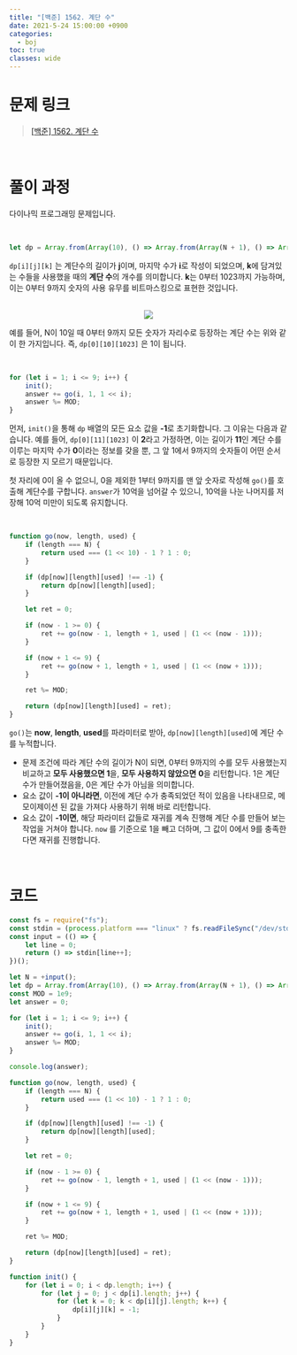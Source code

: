 ```yaml
---
title: "[백준] 1562. 계단 수"
date: 2021-5-24 15:00:00 +0900
categories:
  - boj
toc: true
classes: wide
---
```


# 문제 링크

> [[백준] 1562. 계단 수](https://www.acmicpc.net/problem/1562)

<br>

# 풀이 과정

다이나믹 프로그래밍 문제입니다.

<br>

```jsx
let dp = Array.from(Array(10), () => Array.from(Array(N + 1), () => Array(1 << 10).fill(-1)));
```

`dp[i][j][k]` 는 계단수의 길이가 **j**이며, 마지막 수가 **i**로 작성이 되었으며, **k**에 담겨있는 수들을 사용했을 때의 **계단 수**의 개수를 의미합니다. **k**는 0부터 1023까지 가능하며, 이는 0부터 9까지 숫자의 사용 유무를 비트마스킹으로 표현한 것입니다.

<br>

<center><img src="http://dl.dropbox.com/s/9mh7r9f1vvvg601/%EB%B0%B1%EC%A4%80-1562_%EA%B3%84%EB%8B%A8%20%EC%88%98-1.png"></center>

예를 들어, N이 10일 때 0부터 9까지 모든 숫자가 자리수로 등장하는 계단 수는 위와 같이 한 가지입니다. 즉, `dp[0][10][1023]` 은 1이 됩니다.

<br>

```jsx
for (let i = 1; i <= 9; i++) {
    init();
    answer += go(i, 1, 1 << i);
    answer %= MOD;
}
```

먼저, `init()`을 통해 `dp` 배열의 모든 요소 값을 **-1**로 초기화합니다. 그 이유는 다음과 같습니다. 예를 들어, `dp[0][11][1023]` 이 **2**라고 가정하면, 이는 길이가 **11**인 계단 수를 이루는 마지막 수가 **0**이라는 정보를 갖을 뿐, 그 앞 1에서 9까지의 숫자들이 어떤 순서로 등장한 지 모르기 때문입니다.

첫 자리에 0이 올 수 없으니, 0을 제외한 1부터 9까지를 맨 앞 숫자로 작성해 `go()`를 호출해 계단수를 구합니다. `answer`가 10억을 넘어갈 수 있으니, 10억을 나눈 나머지를 저장해 10억 미만이 되도록 유지합니다.

<br>

```jsx
function go(now, length, used) {
    if (length === N) {
        return used === (1 << 10) - 1 ? 1 : 0;
    }

    if (dp[now][length][used] !== -1) {
        return dp[now][length][used];
    }

    let ret = 0;

    if (now - 1 >= 0) {
        ret += go(now - 1, length + 1, used | (1 << (now - 1)));
    }

    if (now + 1 <= 9) {
        ret += go(now + 1, length + 1, used | (1 << (now + 1)));
    }

    ret %= MOD;

    return (dp[now][length][used] = ret);
}
```

`go()`는 **now**, **length**, **used**를 파라미터로 받아, `dp[now][length][used]`에 계단 수를 누적합니다.

- 문제 조건에 따라 계단 수의 길이가 N이 되면, 0부터 9까지의 수를 모두 사용했는지 비교하고 **모두 사용했으면 1**을, **모두 사용하지 않았으면** **0**을 리턴합니다. 1은 계단 수가 만들어졌음을, 0은 계단 수가 아님을 의미합니다.
- 요소 값이 **-1이 아니라면**, 이전에 계단 수가 충족되었던 적이 있음을 나타내므로, 메모이제이션 된 값을 가져다 사용하기 위해 바로 리턴합니다.
- 요소 값이 **-1이면**, 해당 파라미터 값들로 재귀를 계속 진행해 계단 수를 만들어 보는 작업을 거쳐야 합니다. `now` 를 기준으로 1을 빼고 더하며, 그 값이 0에서 9를 충족한다면 재귀를 진행합니다.

<br>

# 코드

```jsx
const fs = require("fs");
const stdin = (process.platform === "linux" ? fs.readFileSync("/dev/stdin") : `10`).toString().trim().split("\n");
const input = (() => {
    let line = 0;
    return () => stdin[line++];
})();

let N = +input();
let dp = Array.from(Array(10), () => Array.from(Array(N + 1), () => Array(1 << 10).fill(-1)));
const MOD = 1e9;
let answer = 0;

for (let i = 1; i <= 9; i++) {
    init();
    answer += go(i, 1, 1 << i);
    answer %= MOD;
}

console.log(answer);

function go(now, length, used) {
    if (length === N) {
        return used === (1 << 10) - 1 ? 1 : 0;
    }

    if (dp[now][length][used] !== -1) {
        return dp[now][length][used];
    }

    let ret = 0;

    if (now - 1 >= 0) {
        ret += go(now - 1, length + 1, used | (1 << (now - 1)));
    }

    if (now + 1 <= 9) {
        ret += go(now + 1, length + 1, used | (1 << (now + 1)));
    }

    ret %= MOD;

    return (dp[now][length][used] = ret);
}

function init() {
    for (let i = 0; i < dp.length; i++) {
        for (let j = 0; j < dp[i].length; j++) {
            for (let k = 0; k < dp[i][j].length; k++) {
                dp[i][j][k] = -1;
            }
        }
    }
}
```